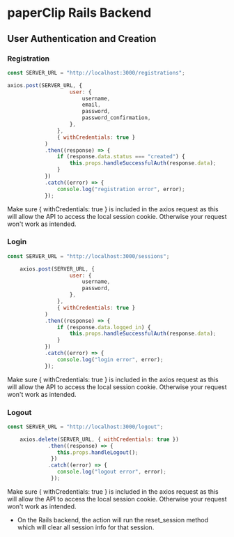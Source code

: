 # paperClip Rails Backend
## User Authentication and Creation
### Registration
```Javascript
const SERVER_URL = "http://localhost:3000/registrations";

axios.post(SERVER_URL, {
					user: {
						username,
						email,
						password,
						password_confirmation,
					},
				},
				{ withCredentials: true }
			)
			.then((response) => {
				if (response.data.status === "created") {
					this.props.handleSuccessfulAuth(response.data);
				}
			})
			.catch((error) => {
				console.log("registration error", error);
			});
```

Make sure { withCredentials: true } is included in the axios request as this will allow the API to access the local session cookie. Otherwise your request won't work as intended.

### Login

```Javascript
const SERVER_URL = "http://localhost:3000/sessions";

	axios.post(SERVER_URL, {
					user: {
						username,
						password,
					},
				},
				{ withCredentials: true }
			)
			.then((response) => {
				if (response.data.logged_in) {
					this.props.handleSuccessfulAuth(response.data);
				}
			})
			.catch((error) => {
				console.log("login error", error);
			});
```
Make sure { withCredentials: true } is included in the axios request as this will allow the API to access the local session cookie. Otherwise your request won't work as intended.

### Logout
```Javascript
const SERVER_URL = "http://localhost:3000/logout";

	axios.delete(SERVER_URL, { withCredentials: true })
			 .then((response) => {
			  	this.props.handleLogout();
			  })
			 .catch((error) => {
			  	console.log("logout error", error);
			  });
```

Make sure { withCredentials: true } is included in the axios request as this will allow the API to access the local session cookie. Otherwise your request won't work as intended.

- On the Rails backend, the action will run the reset_session method which will clear all session info for that session.
